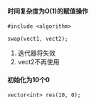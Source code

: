#### 时间复杂度为O(1)的赋值操作
```
#include <algorithm>

swap(vect1, vect2);
```
1. 迭代器将失效
2. vect2不再使用

#### 初始化为10个0
```
vector<int> res(10, 0);
```